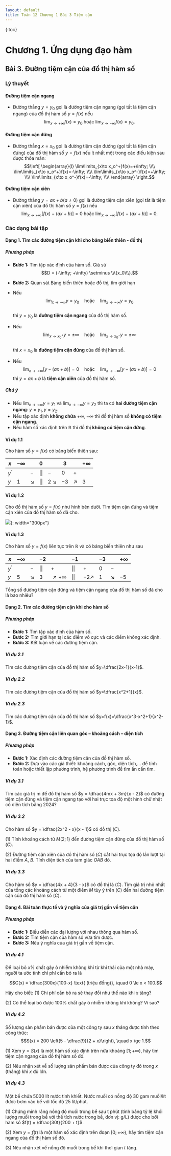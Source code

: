 ```yaml
---
layout: default
title: Toán 12 Chương 1 Bài 3 Tiệm cận
---
```

{:toc}
# Chương 1. Ứng dụng đạo hàm
## Bài 3.  Đường tiệm cận của đồ thị hàm số
### Lý thuyết
#### Đường tiệm cận ngang
- Đường thẳng $y=y_0$ gọi là đường tiệm cận ngang (gọi tắt là tiệm cận ngang) của đồ thị hàm số $y=f(x)$ nếu $$\lim_{x\to +\infty}f(x)=y_0 \text{ hoặc } \lim_{x\to - \infty}f(x)=y_0. $$
#### Đường tiệm cận đứng
- Đường thẳng $x=x_0$ gọi là đường tiệm cận đướng (gọi tắt là tiệm cận đứng) của đồ thị hàm số $y=f(x)$ nếu ít nhất một trong các điều kiện sau được thỏa mãn: 
$$\left[ \begin{array}{l}
		 \lim\limits_{x\to x_o^+}f(x)=+\infty; \\\\
		 \lim\limits_{x\to x_o^+}f(x)=-\infty; \\\\
		 \lim\limits_{x\to x_o^-}f(x)=+\infty; \\\\
		 \lim\limits_{x\to x_o^-}f(x)=-\infty; \\\\
		 \end{array} \right.$$
#### Đường tiệm cận xiên
- Đường thẳng $y=ax+b(a\neq 0)$ gọi là đường tiệm cận xiên (gọi tắt là tiệm cận xiên) của đồ thị hàm số $y=f(x)$ nếu $$ \lim_{x\to +\infty}[f(x)-(ax+b)]=0 \text{ hoặc } \lim_{x\to -\infty}[f(x)-(ax+b)]=0. $$
### Các dạng bài tập
#### Dạng 1. Tìm các đường tiệm cận khi cho bảng biến thiên - đồ thị 
##### Phương pháp
- **Bước 1:** Tìm tập xác định của hàm số. Giả sử  
$$D = (-\infty; +\infty) \setminus \\\{x_0\\\}.$$

- **Bước 2:** Quan sát Bảng biến thiên hoặc đồ thị, tìm giới hạn  

- Nếu  
$$\lim_{x \to +\infty} y = y_0 \quad \text{hoặc} \quad \lim_{x \to -\infty} y = y_0$$  
thì $y = y_0$ là **đường tiệm cận ngang** của đồ thị hàm số.

- Nếu  
$$
\lim_{x \to x_0^+} y = \pm \infty \quad \text{hoặc} \quad \lim_{x \to x_0^-} y = \pm \infty $$  
thì $x = x_0$ là **đường tiệm cận đứng** của đồ thị hàm số.

- Nếu  
$$ \lim_{x \to +\infty} \Big[y - (ax+b)\Big] = 0 \quad \text{hoặc} \quad \lim_{x \to -\infty} \Big[y - (ax+b)\Big] = 0 $$ 
thì $y = ax+b$ là **tiệm cận xiên** của đồ thị hàm số.

##### Chú ý
- Nếu $\lim_{x \to +\infty} y = y_1$ và $\lim_{x \to -\infty} y = y_2$ thì ta có **hai đường tiệm cận ngang**: $y = y_1, y = y_2$.
- Nếu tập xác định **không chứa** $+\infty, -\infty$ thì đồ thị hàm số **không có tiệm cận ngang**.
- Nếu hàm số xác định trên $\mathbb{R}$ thì đồ thị **không có tiệm cận đứng**.

#### Ví dụ 1.1
Cho hàm số $y = f(x)$ có bảng biến thiên sau:

|$x$| $-\infty$ | | $0$ | | $3$| | $+\infty$ |
|---|---|---|---|---|---|---|---|
|$y^\prime$| | $-$| $\|\|$ | $-$| $0$| $+$| |
$y$| $1$| $\searrow$| $\|\|$|$2$ $\searrow$|$-3$|$\nearrow$| $3$|

#### Ví dụ 1.2
Cho đồ thị hàm số $y=f(x)$ như hình bên dưới. Tìm tiệm cận đứng và tiệm cận xiên của đồ thị hàm số đã cho.

![](T12C1B3Vidu2.png){: width="300px"}
#### Ví dụ 1.3
Cho hàm số $y=f(x)$ liên tục trên $\mathbb{R}$ và có bảng biến thiên như sau

|$x$| $-\infty$ | | $-2$ | |$-1$| | $-3$| | $+\infty$ |
|---|---|---|---|---|---|---|---|---|---|
|$y^\prime$| | $-$| $\|\|$ | $+$| $\|\|$ | $+$| $0$| $-$| |
|$y$| $5$| $\searrow$| $3$ | $\nearrow +\infty$|$\|\|$ | $-2\nearrow$ | $1$| $\searrow$| $-5$|

Tổng số đường tiệm cận đứng và tiệm cận ngang của đồ thị hàm số đã cho là bao nhiêu?

#### Dạng 2. Tìm các đường tiệm cận khi cho hàm số
##### Phương pháp
- **Bước 1:** Tìm tập xác định của hàm số.
- **Bước 2:** Tìm giới hạn tại các điểm vô cực và các điểm không xác định.
- **Bước 3:** Kết luận về các đường tiệm cận.
##### Ví dụ 2.1
Tìm các đường tiệm cận của đồ thị hàm số $y=\dfrac{2x-1}{x-1}$.

##### Ví dụ 2.2
Tìm các đường tiệm cận của đồ thị hàm số $y=\dfrac{x^2+1}{x}$.

##### Ví dụ 2.3
Tìm các đường tiệm cận của đồ thị hàm số $y=f(x)=\dfrac{x^3-x^2+1}{x^2-1}$.
#### Dạng 3. Đường tiệm cận liên quan góc – khoảng cách – diện tích

##### Phương pháp
- **Bước 1:** Xác định các đường tiệm cận của đồ thị hàm số.
- **Bước 2:** Dựa vào các giả thiết: khoảng cách, góc, diện tích,... để tính toán hoặc thiết lập phương trình, hệ phương trình để tìm ẩn cần tìm.

##### Ví dụ 3.1
Tìm các giá trị m để đồ thị hàm số $y = \dfrac{4mx + 3m}{x - 2}$ có đường tiệm cận đứng và tiệm cận ngang tạo với hai trục tọa độ một hình chữ nhật có diện tích bằng 2024?

##### Ví dụ 3.2
Cho hàm số $y = \dfrac{2x^2 - x}{x - 1}$ có đồ thị $(C)$.

(1) Tính khoảng cách từ $M(2;1)$ đến đường tiệm cận đứng của đồ thị hàm số $(C)$.

(2) Đường tiệm cận xiên của đồ thị hàm số $(C)$ cắt hai trục tọa độ lần lượt tại hai điểm $A$, $B$. Tính diện tích của tam giác $OAB$ đó.


##### Ví dụ 3.3
Cho hàm số $y = \dfrac{4x + 4}{3 - x}$ có đồ thị là $(C)$. Tìm giá trị nhỏ nhất của tổng các khoảng cách từ một điểm $M$ tùy ý trên $(C)$ đến hai đường tiệm cận của đồ thị hàm số $(C)$.

#### Dạng 4. Bài toán thực tế và ý nghĩa của giá trị gần về tiệm cận

##### Phương pháp
- **Bước 1:** Biểu diễn các đại lượng với nhau thông qua hàm số.
- **Bước 2:** Tìm tiệm cận của hàm số vừa tìm được.
- **Bước 3:** Nêu ý nghĩa của giá trị gần về tiệm cận.

##### Ví dụ 4.1
Để loại bỏ $x\%$ chất gây ô nhiễm không khí từ khí thải của một nhà máy, người ta ước tính chi phí cần bỏ ra là

$$C(x) = \dfrac{300x}{100-x} \text{ (triệu đồng)}, \quad 0 \le x < 100.$$

Hãy cho biết:
(1) Chi phí cần bỏ ra sẽ thay đổi như thế nào khi $x$ tăng?

(2) Có thể loại bỏ được 100% chất gây ô nhiễm không khí không? Vì sao?


##### Ví dụ 4.2
Số lượng sản phẩm bán được của một công ty sau $x$ tháng được tính theo công thức:
$$S(x) = 200 \left(5 - \dfrac{9}{2 + x}\right), \quad x \ge 1.$$

(1) Xem $y = S(x)$ là một hàm số xác định trên nửa khoảng $[1; +\infty)$, hãy tìm tiệm cận ngang của đồ thị hàm số đó.

(2) Nêu nhận xét về số lượng sản phẩm bán được của công ty đó trong $x$ (tháng) khi $x$ đủ lớn.


##### Ví dụ 4.3
Một bể chứa 5000 lít nước tinh khiết. Nước muối có nồng độ 30 gam muối/lít được bơm vào bể với tốc độ 25 lít/phút.

(1) Chứng minh rằng nồng độ muối trong bể sau t phút (tính bằng tỷ lệ khối lượng muối trong bể với thể tích nước trong bể, đơn vị: g/L) được cho bởi hàm số $f(t) = \dfrac{30t}{200 + t}$.

(2) Xem $y = f(t)$ là một hàm số xác định trên đoạn $[0; +\infty)$, hãy tìm tiệm cận ngang của đồ thị hàm số đó.

(3) Nêu nhận xét về nồng độ muối trong bể khi thời gian $t$ tăng.









